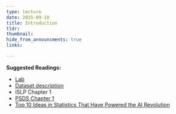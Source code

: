 ```yaml
---
type: lecture
date: 2025-09-10
title: Introduction
tldr: 
thumbnail: 
hide_from_announcments: true
links: 

---
```

**Suggested Readings:**
- [Lab](https://github.com/phonchi/ISLP_labs/blob/main/Ch01-lab.ipynb)
- [Dataset description](https://islp.readthedocs.io/en/latest/data.html)
- ISLP Chapter 1
- [PSDS Chapter 1](https://github.com/gedeck/practical-statistics-for-data-scientists/blob/master/python/notebooks/Chapter%201%20-%20Exploratory%20Data%20Analysis.ipynb)
- [Top 10 Ideas in Statistics That Have Powered the AI Revolution](https://statmodeling.stat.columbia.edu/2021/07/07/top-10-ideas-in-statistics-that-have-powered-the-ai-revolution/)


